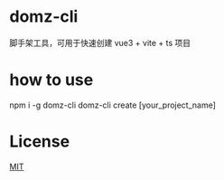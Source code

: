 # domz-cli
脚手架工具，可用于快速创建 vue3 + vite + ts 项目

# how to use
npm i -g domz-cli 
domz-cli create [your_project_name]


# License
[MIT](https://github.com/dom-zzq/domz-cli/blob/main/LICENSE)
